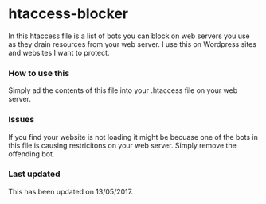 # htaccess-blocker

In this htaccess file is a list of bots you can block on web servers you use as they drain resources from your web server.  I use this on Wordpress sites and websites I want to protect.

### How to use this

Simply ad the contents of this file into your .htaccess file on your web server.

### Issues

If you find your website is not loading it might be becuase one of the bots in this file is causing restricitons on your web server. Simply remove the offending bot.

### Last updated

This has been updated on 13/05/2017.
